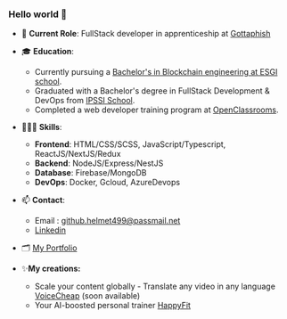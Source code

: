 ### Hello world 👋

- 🏢 **Current Role**: FullStack developer in apprenticeship at [Gottaphish](https://gottaphish.com/)

- 🎓 **Education**:
  - Currently pursuing a [Bachelor's in Blockchain engineering at ESGI school](https://www.esgi.fr/programmes/ingenierie-blockchain.html).
  - Graduated with a Bachelor's degree in FullStack Development & DevOps from [IPSSI School](https://ecole-ipssi.com/formations-informatique/bachelor-developpeur-fullstack-devops/).
  - Completed a web developer training program at [OpenClassrooms](https://openclassrooms.com/fr/paths/717-developpeur-web).

- 🧑🏻‍💻 **Skills**:
  - **Frontend**: HTML/CSS/SCSS, JavaScript/Typescript, ReactJS/NextJS/Redux
  - **Backend**: NodeJS/Express/NestJS
  - **Database**: Firebase/MongoDB
  - **DevOps**: Docker, Gcloud, AzureDevops

- 📫 **Contact**:
  - Email : github.helmet499@passmail.net
  - [Linkedin](https://www.linkedin.com/in/kevin-rousseau-20a7b11b5/)

- 🗂️ [My Portfolio](https://www.rousseau-kevin-portfolio.com/)

- ✨**My creations:**
  - Scale your content globally - Translate any video in any language [VoiceCheap](https://voicecheap.ai/) (soon available)
  - Your AI-boosted personal trainer [HappyFit](https://happy-fit-front.vercel.app/login)



